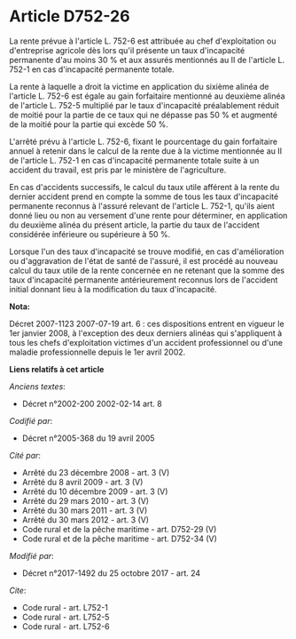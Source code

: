 # Article D752-26

La rente prévue à l'article L. 752-6 est attribuée au chef d'exploitation ou d'entreprise agricole dès lors qu'il présente un
taux d'incapacité permanente d'au moins 30 % et aux assurés mentionnés au II de l'article L. 752-1 en cas d'incapacité
permanente totale.

La rente à laquelle a droit la victime en application du sixième alinéa de l'article L. 752-6 est égale au gain forfaitaire
mentionné au deuxième alinéa de l'article L. 752-5 multiplié par le taux d'incapacité préalablement réduit de moitié pour la
partie de ce taux qui ne dépasse pas 50 % et augmenté de la moitié pour la partie qui excède 50 %.

L'arrêté prévu à l'article L. 752-6, fixant le pourcentage du gain forfaitaire annuel à retenir dans le calcul de la rente
due à la victime mentionnée au II de l'article L. 752-1 en cas d'incapacité permanente totale suite à un accident du travail,
est pris par le ministère de l'agriculture.

En cas d'accidents successifs, le calcul du taux utile afférent à la rente du dernier accident prend en compte la somme de
tous les taux d'incapacité permanente reconnus à l'assuré relevant de l'article L. 752-1, qu'ils aient donné lieu ou non au
versement d'une rente pour déterminer, en application du deuxième alinéa du présent article, la partie du taux de l'accident
considérée inférieure ou supérieure à 50 %.

Lorsque l'un des taux d'incapacité se trouve modifié, en cas d'amélioration ou d'aggravation de l'état de santé de l'assuré,
il est procédé au nouveau calcul du taux utile de la rente concernée en ne retenant que la somme des taux d'incapacité
permanente antérieurement reconnus lors de l'accident initial donnant lieu à la modification du taux d'incapacité.

**Nota:**

Décret 2007-1123 2007-07-19 art. 6 : ces dispositions entrent en vigueur le 1er janvier 2008, à l'exception des deux derniers
alinéas qui s'appliquent à tous les chefs d'exploitation victimes d'un accident professionnel ou d'une maladie
professionnelle depuis le 1er avril 2002.

**Liens relatifs à cet article**

_Anciens textes_:

  - Décret n°2002-200 2002-02-14 art. 8

_Codifié par_:

  - Décret n°2005-368 du 19 avril 2005

_Cité par_:

  - Arrêté du 23 décembre 2008 - art. 3 (V)
  - Arrêté du 8 avril 2009 - art. 3 (V)
  - Arrêté du 10 décembre 2009 - art. 3 (V)
  - Arrêté du 29 mars 2010 - art. 3 (V)
  - Arrêté du 30 mars 2011 - art. 3 (V)
  - Arrêté du 30 mars 2012 - art. 3 (V)
  - Code rural et de la pêche maritime - art. D752-29 (V)
  - Code rural et de la pêche maritime - art. D752-34 (V)

_Modifié par_:

  - Décret n°2017-1492 du 25 octobre 2017 - art. 24

_Cite_:

  - Code rural - art. L752-1
  - Code rural - art. L752-5
  - Code rural - art. L752-6
